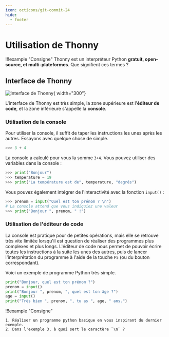 ```yaml
---
icon: octicons/git-commit-24
hide:
  - footer
---
```


# Utilisation de Thonny

!!!example "Consigne"
    Thonny est un interpréteur Python **gratuit, open-source, et multi-plateformes**.
    Que signifient ces termes ?

## Interface de Thonny

![Interface de Thonny](/images/thonny.png){ width="300"}

L'interface de Thonny est très simple, la zone supérieure est l'**éditeur de code**, et la zone inférieure s'appelle la **console**.

### Utilisation de la console

Pour utiliser la console, il suffit de taper les instructions les unes après les autres. Essayons avec quelque chose de simple.

``` python title="dans la console"
>>> 3 + 4
```

La console a calculé pour vous la somme `3+4`. Vous pouvez utiliser des variables dans la console :

``` python title="dans la console"
>>> print("Bonjour")
>>> temperature = 19
>>> print("La température est de", temperature, "degrés")
```

Vous pouvez également intégrer de l'interactivité avec la fonction `input()` :

``` python title="dans la console"
>>> prenom = input("Quel est ton prénom ? \n")
# La console attend que vous indiquiez une valeur
>>> print("Bonjour ", prenom, " !")
```

### Utilisation de l'éditeur de code

La console est pratique pour de petites opérations, mais elle se retrouve très vite limitée lorsqu'il est question de réaliser des programmes plus complexes et plus longs. L'éditeur de code nous permet de pouvoir écrire toutes les instructions à la suite les unes des autres, puis de lancer l'interprétation du programme à l'aide de la touche `F5` (ou du bouton correspondant).

Voici un exemple de programme Python très simple.

```python title="dans l'éditeur de code"
print("Bonjour, quel est ton prénom ?")
prenom = input()
print("Bonjour ", prenom, ", quel est ton âge ?")
age = input()
print("Très bien ", prenom, ", tu as ", age, " ans.")
```

!!!example "Consigne"

    1. Réaliser un programme python basique en vous inspirant du dernier exemple.
    2. Dans l'exemple 3, à quoi sert le caractère `\n` ?